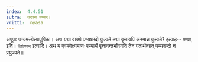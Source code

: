 ```yaml
---
index:  4.4.51
sutra:  तदस्य पण्यम्।
vritti:  nyasa
---
```


अपूपाः पण्यमस्येत्यापूपिकः।
अथ यथा वाक्ये पण्यशब्दो युज्यते तथा वृत्तावपि कस्मान्न युज्यते? इत्याह-- `पण्यम्` इति। `विशेषणम्` इत्यादि। अथ य एवमवेक्ष्यमाणः पण्यार्थं वृत्तावन्तर्भावयति तेन गतार्थत्वात् पण्यशब्दो न प्रयुज्यते॥
